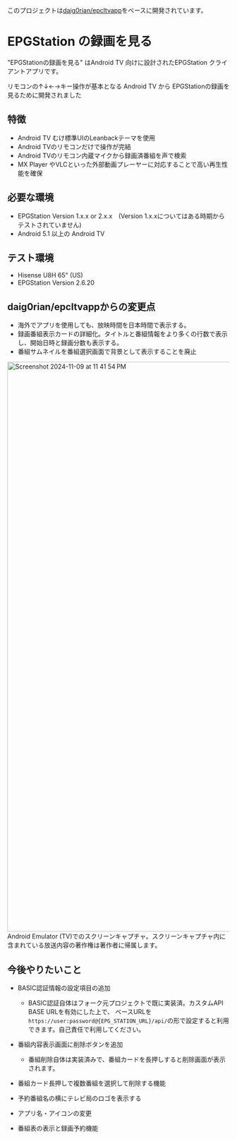 このプロジェクトは[daig0rian/epcltvapp](https://github.com/daig0rian/epcltvapp)をベースに開発されています。

# EPGStation の録画を見る
"EPGStationの録画を見る"  はAndroid TV 向けに設計されたEPGStation クライアントアプリです。

リモコンの↑↓←→キー操作が基本となる Android TV から EPGStationの録画を見るために開発されました

## 特徴
 - Android TV むけ標準UIのLeanbackテーマを使用
 - Android TVのリモコンだけで操作が完結
 - Android TVのリモコン内蔵マイクから録画済番組を声で検索
 - MX Player やVLCといった外部動画プレーヤーに対応することで高い再生性能を確保

## 必要な環境
 - EPGStation Version 1.x.x or 2.x.x　(Version 1.x.xについてはある時期からテストされていません)
 - Android 5.1 以上の Android TV

## テスト環境
 - Hisense U8H 65" (US)
  - EPGStation Version 2.6.20


## daig0rian/epcltvappからの変更点
 - 海外でアプリを使用しても、放映時間を日本時間で表示する。
 - 録画番組表示カードの詳細化。タイトルと番組情報をより多くの行数で表示し、開始日時と録画分数も表示する。
 - 番組サムネイルを番組選択画面で背景として表示することを廃止
<img width="1291" alt="Screenshot 2024-11-09 at 11 41 54 PM" src="https://github.com/user-attachments/assets/f544a21c-bdae-4411-8995-8db3859b5cf5">
Android Emulator (TV)でのスクリーンキャプチャ。スクリーンキャプチャ内に含まれている放送内容の著作権は著作者に帰属します。

## 今後やりたいこと

 - BASIC認証情報の設定項目の追加
   - BASIC認証自体はフォーク元プロジェクトで既に実装済。カスタムAPI BASE URLを有効にした上で、 ベースURLを`https://user:password@{EPG_STATION_URL}/api/`の形で設定すると利用できます。自己責任で利用してください。
 - 番組内容表示画面に削除ボタンを追加
    - 番組削除自体は実装済みで、番組カードを長押しすると削除画面が表示されます。
 - 番組カード長押しで複数番組を選択して削除する機能
 - 予約番組名の横にテレビ局のロゴを表示する
 - アプリ名・アイコンの変更
 
 - 番組表の表示と録画予約機能